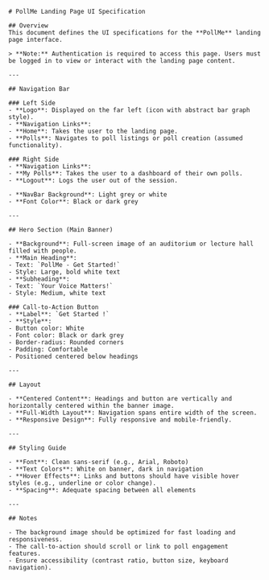     # PollMe Landing Page UI Specification

    ## Overview
    This document defines the UI specifications for the **PollMe** landing page interface.

    > **Note:** Authentication is required to access this page. Users must be logged in to view or interact with the landing page content.

    ---

    ## Navigation Bar

    ### Left Side
    - **Logo**: Displayed on the far left (icon with abstract bar graph style).
    - **Navigation Links**:
    - **Home**: Takes the user to the landing page.
    - **Polls**: Navigates to poll listings or poll creation (assumed functionality).

    ### Right Side
    - **Navigation Links**:
    - **My Polls**: Takes the user to a dashboard of their own polls.
    - **Logout**: Logs the user out of the session.

    - **NavBar Background**: Light grey or white  
    - **Font Color**: Black or dark grey  

    ---

    ## Hero Section (Main Banner)

    - **Background**: Full-screen image of an auditorium or lecture hall filled with people.
    - **Main Heading**:  
    - Text: `PollMe - Get Started!`  
    - Style: Large, bold white text
    - **Subheading**:  
    - Text: `Your Voice Matters!`  
    - Style: Medium, white text

    ### Call-to-Action Button
    - **Label**: `Get Started !`
    - **Style**:
    - Button color: White
    - Font color: Black or dark grey
    - Border-radius: Rounded corners
    - Padding: Comfortable
    - Positioned centered below headings

    ---

    ## Layout

    - **Centered Content**: Headings and button are vertically and horizontally centered within the banner image.
    - **Full-Width Layout**: Navigation spans entire width of the screen.
    - **Responsive Design**: Fully responsive and mobile-friendly.

    ---

    ## Styling Guide

    - **Font**: Clean sans-serif (e.g., Arial, Roboto)
    - **Text Colors**: White on banner, dark in navigation
    - **Hover Effects**: Links and buttons should have visible hover styles (e.g., underline or color change).
    - **Spacing**: Adequate spacing between all elements

    ---

    ## Notes

    - The background image should be optimized for fast loading and responsiveness.
    - The call-to-action should scroll or link to poll engagement features.
    - Ensure accessibility (contrast ratio, button size, keyboard navigation).
